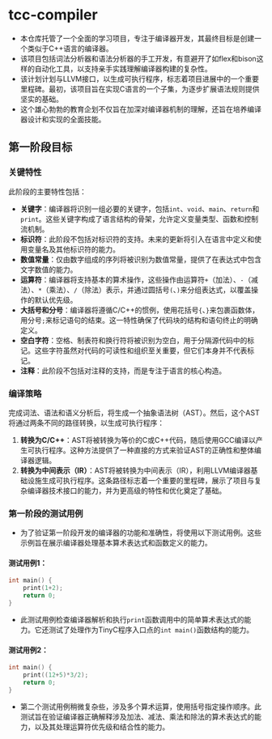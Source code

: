 # tcc-compiler

- 本仓库托管了一个全面的学习项目，专注于编译器开发，其最终目标是创建一个类似于C++语言的编译器。
- 该项目包括词法分析器和语法分析器的手工开发，有意避开了如flex和bison这样的自动化工具，以支持亲手实践理解编译器构建的复杂性。
- 该计划计划与LLVM接口，以生成可执行程序，标志着项目进展中的一个重要里程碑。最初，该项目旨在实现C语言的一个子集，为逐步扩展语法规则提供坚实的基础。
- 这个雄心勃勃的教育企划不仅旨在加深对编译器机制的理解，还旨在培养编译器设计和实现的全面技能。

## 第一阶段目标

### 关键特性

此阶段的主要特性包括：

- **关键字**：编译器将识别一组必要的关键字，包括`int`、`void`、`main`、`return`和`print`。这些关键字构成了语言结构的骨架，允许定义变量类型、函数和控制流机制。
- **标识符**：此阶段不包括对标识符的支持。未来的更新将引入在语言中定义和使用变量名及其他标识符的能力。
- **数值常量**：仅由数字组成的序列将被识别为数值常量，提供了在表达式中包含文字数值的能力。
- **运算符**：编译器将支持基本的算术操作，这些操作由运算符`+`（加法）、`-`（减法）、`*`（乘法）、`/`（除法）表示，并通过圆括号`(`、`)`来分组表达式，以覆盖操作的默认优先级。
- **大括号和分号**：编译器将遵循C/C++的惯例，使用花括号`{`、`}`来包裹函数体，用分号`;`来标记语句的结束。这一特性确保了代码块的结构和语句终止的明确定义。
- **空白字符**：空格、制表符和换行符将被识别为空白，用于分隔源代码中的标记。这些字符虽然对代码的可读性和组织至关重要，但它们本身并不代表标记。
- **注释**：此阶段不包括对注释的支持，而是专注于语言的核心构造。

### 编译策略

完成词法、语法和语义分析后，将生成一个抽象语法树（AST）。然后，这个AST将通过两条不同的路径转换，以生成可执行程序：

1. **转换为C/C++**：AST将被转换为等价的C或C++代码，随后使用GCC编译以产生可执行程序。这种方法提供了一种直接的方式来验证AST的正确性和整体编译器逻辑。
2. **转换为中间表示（IR）**：AST将被转换为中间表示（IR），利用LLVM编译器基础设施生成可执行程序。这条路径标志着一个重要的里程碑，展示了项目与复杂编译器技术接口的能力，并为更高级的特性和优化奠定了基础。

### 第一阶段的测试用例

- 为了验证第一阶段开发的编译器的功能和准确性，将使用以下测试用例。这些示例旨在展示编译器处理基本算术表达式和函数定义的能力。

#### 测试用例1：

```cpp
int main() {
    print(1+2);
    return 0;
}
```

- 此测试用例检查编译器解析和执行`print`函数调用中的简单算术表达式的能力。它还测试了处理作为TinyC程序入口点的`int main()`函数结构的能力。

#### 测试用例2：

```cpp
int main() {
    print((12+5)*3/2);
    return 0;
}
```

- 第二个测试用例稍微复杂些，涉及多个算术运算，使用括号指定操作顺序。此测试旨在验证编译器正确解释涉及加法、减法、乘法和除法的算术表达式的能力，以及其处理运算符优先级和结合性的能力。